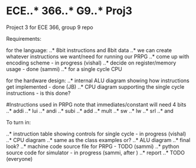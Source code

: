 # ECE..* 366..* G9..* Proj3
Project 3 for ECE 366, group 9 repo

Requirements:

for the language:
..* 8bit instructions and 8bit data
..* we can create whatever instructions we want/need for running our PRPG
..* come up with encoding scheme -  in progress (vishal)
..* decide on register/memory usage -  done (sammi)
..* for a single cycle CPU

for the hardware design:
..* internal ALU diagram showing how instructions get implemented -  done (JB)
..* CPU diagram supporting the single cycle instructions -  is this done?

#Instructions used in PRPG
note that immediates/constant will need 4 bits
..* addi
..* lui
..* andi
..* subi
..* add
..* mult
..* sw
..* lw 
..* srl
..* and


To turn in:

..* instruction table showing controls for single cycle -  in progress (vishal)
..* CPU diagram ..*  same as the class examples or?
..* ALU diagram ..*  final look?
..* machine code source file for PRPG -  TODO (sammi)
..* python source code for simulator -  in progress (sammi, after )
..* report ..*  TODO (everyone)
